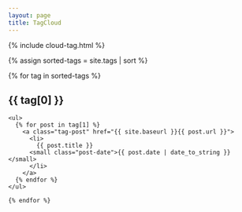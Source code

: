```yaml
---
layout: page
title: TagCloud
---
```


<div>
  {% include cloud-tag.html %}
  
  {% assign sorted-tags = site.tags | sort %}
  
  <div class="tags-postlist">
    {% for tag in sorted-tags %}
    <h2 id="{{ tag[0] | slugify }}">{{ tag[0] }}</h2>
    
    <ul>
      {% for post in tag[1] %}
        <a class="tag-post" href="{{ site.baseurl }}{{ post.url }}">
		  <li>
			{{ post.title }}
		  <small class="post-date">{{ post.date | date_to_string }}</small>
		  </li>
        </a>
      {% endfor %}
    </ul>
    
    {% endfor %}
  </div>
</div>
